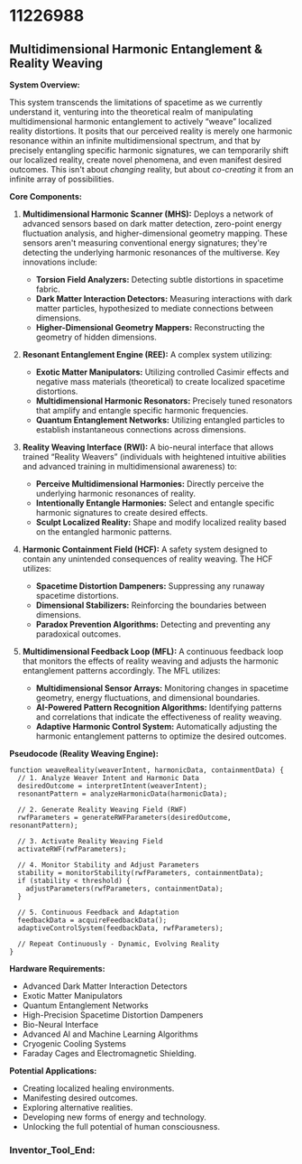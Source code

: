 # 11226988

## Multidimensional Harmonic Entanglement & Reality Weaving

**System Overview:**

This system transcends the limitations of spacetime as we currently understand it, venturing into the theoretical realm of manipulating multidimensional harmonic entanglement to actively “weave” localized reality distortions. It posits that our perceived reality is merely one harmonic resonance within an infinite multidimensional spectrum, and that by precisely entangling specific harmonic signatures, we can temporarily shift our localized reality, create novel phenomena, and even manifest desired outcomes.  This isn't about *changing* reality, but about *co-creating* it from an infinite array of possibilities. 

**Core Components:**

1.  **Multidimensional Harmonic Scanner (MHS):**  Deploys a network of advanced sensors based on dark matter detection, zero-point energy fluctuation analysis, and higher-dimensional geometry mapping.  These sensors aren't measuring conventional energy signatures; they're detecting the underlying harmonic resonances of the multiverse.  Key innovations include:
    *   **Torsion Field Analyzers:** Detecting subtle distortions in spacetime fabric.
    *   **Dark Matter Interaction Detectors:** Measuring interactions with dark matter particles, hypothesized to mediate connections between dimensions.
    *   **Higher-Dimensional Geometry Mappers:**  Reconstructing the geometry of hidden dimensions.

2.  **Resonant Entanglement Engine (REE):** A complex system utilizing:
    *   **Exotic Matter Manipulators:** Utilizing controlled Casimir effects and negative mass materials (theoretical) to create localized spacetime distortions.
    *   **Multidimensional Harmonic Resonators:**  Precisely tuned resonators that amplify and entangle specific harmonic frequencies.
    *   **Quantum Entanglement Networks:**  Utilizing entangled particles to establish instantaneous connections across dimensions.

3.  **Reality Weaving Interface (RWI):** A bio-neural interface that allows trained “Reality Weavers” (individuals with heightened intuitive abilities and advanced training in multidimensional awareness) to:
    *   **Perceive Multidimensional Harmonies:** Directly perceive the underlying harmonic resonances of reality.
    *   **Intentionally Entangle Harmonies:** Select and entangle specific harmonic signatures to create desired effects.
    *   **Sculpt Localized Reality:**  Shape and modify localized reality based on the entangled harmonic patterns.

4.  **Harmonic Containment Field (HCF):** A safety system designed to contain any unintended consequences of reality weaving. The HCF utilizes:
    *   **Spacetime Distortion Dampeners:**  Suppressing any runaway spacetime distortions.
    *   **Dimensional Stabilizers:**  Reinforcing the boundaries between dimensions.
    *   **Paradox Prevention Algorithms:**  Detecting and preventing any paradoxical outcomes.

5.  **Multidimensional Feedback Loop (MFL):** A continuous feedback loop that monitors the effects of reality weaving and adjusts the harmonic entanglement patterns accordingly.  The MFL utilizes:
    *   **Multidimensional Sensor Arrays:** Monitoring changes in spacetime geometry, energy fluctuations, and dimensional boundaries.
    *   **AI-Powered Pattern Recognition Algorithms:**  Identifying patterns and correlations that indicate the effectiveness of reality weaving.
    *   **Adaptive Harmonic Control System:**  Automatically adjusting the harmonic entanglement patterns to optimize the desired outcomes.

**Pseudocode (Reality Weaving Engine):**

```
function weaveReality(weaverIntent, harmonicData, containmentData) {
  // 1. Analyze Weaver Intent and Harmonic Data
  desiredOutcome = interpretIntent(weaverIntent);
  resonantPattern = analyzeHarmonicData(harmonicData);

  // 2. Generate Reality Weaving Field (RWF)
  rwfParameters = generateRWFParameters(desiredOutcome, resonantPattern);

  // 3. Activate Reality Weaving Field
  activateRWF(rwfParameters);

  // 4. Monitor Stability and Adjust Parameters
  stability = monitorStability(rwfParameters, containmentData);
  if (stability < threshold) {
    adjustParameters(rwfParameters, containmentData);
  }

  // 5. Continuous Feedback and Adaptation
  feedbackData = acquireFeedbackData();
  adaptiveControlSystem(feedbackData, rwfParameters);

  // Repeat Continuously - Dynamic, Evolving Reality
}
```

**Hardware Requirements:**

*   Advanced Dark Matter Interaction Detectors
*   Exotic Matter Manipulators
*   Quantum Entanglement Networks
*   High-Precision Spacetime Distortion Dampeners
*   Bio-Neural Interface
*   Advanced AI and Machine Learning Algorithms
*   Cryogenic Cooling Systems
*   Faraday Cages and Electromagnetic Shielding.

**Potential Applications:**

*   Creating localized healing environments.
*   Manifesting desired outcomes.
*   Exploring alternative realities.
*   Developing new forms of energy and technology.
*   Unlocking the full potential of human consciousness.

### Inventor_Tool_End: